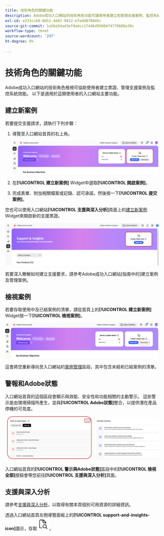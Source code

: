 ```yaml
---
title: 技術角色的關鍵功能
description: Adobe成功入口網站的技術角色功能可讓使用者建立和管理支援案例、監控系統效能，以及追蹤與安全性和功能相關的警示。
exl-id: e233ccb8-8d51-4d42-9812-efedd070d45c
source-git-commit: 1a56e54ad3efda4cc1f446d95004f4770608e39c
workflow-type: tm+mt
source-wordcount: '297'
ht-degree: 0%

---
```


# 技術角色的關鍵功能

Adobe成功入口網站的技術角色檢視可協助使用者建立票證、管理支援案例及監控系統效能。 以下是適用於這類使用者的入口網站主要功能。

## 建立新案例

若要提交支援請求，請執行下列步驟：

1. 導覽至入口網站首頁的右上角。

   ![create-a-new-case](/help/adobe-success-portal/assets/technical-persona-create-case.png)

1. 在&#x200B;**[!UICONTROL 建立新案例]** Widget中選取&#x200B;**[!UICONTROL 開啟案例]**。
1. 完成表單、附加相關檔案或記錄、認可承諾，然後按一下&#x200B;**[!UICONTROL 提交案例]**。

您也可以使用入口網站&#x200B;**[!UICONTROL 支援與深入分析]**&#x200B;頁面上的[建立新案例](/help/adobe-success-portal/technical-persona/support-and-insights/support-and-insights-overview.md) Widget來開啟新的支援票證。

![create-case-from-support-and-insights-tab](/help/adobe-success-portal/assets/create-case-from-support-and-insights.png)

若要深入瞭解如何建立支援要求，請參考Adobe成功入口網站[指南中的]建立案例及管理案例。

## 檢視案例

若要存取使用中及已結案例的清單，請從首頁上的&#x200B;**[!UICONTROL 建立新案例]** Widget按一下&#x200B;**[!UICONTROL 檢視案例]**。

![檢視及管理現有案例](/help/adobe-success-portal/assets/technical-persona-view-cases.png)

這會將您重新導向至入口網站的[案例管理](/help/adobe-success-portal/technical-persona/support-and-insights/support-and-insights-overview.md#case-management)區段，其中包含未結和已結案例的清單。

## 警報和Adobe狀態

入口網站首頁的這個區段會顯示與效能、安全性和功能相關的主動警示。 這些警示是由環境掃描所產生，並與&#x200B;**[!UICONTROL Adobe狀態]**&#x200B;整合，以提供潛在產品停機的可見度。

![警示和adobe-status](/help/adobe-success-portal/assets/alerts-and-adobe-status.png)

入口網站首頁的&#x200B;**[!UICONTROL 警示與Adobe狀態]**&#x200B;區段中的&#x200B;**[!UICONTROL 檢視全部]**&#x200B;按鈕會帶您前往&#x200B;**[!UICONTROL 支援與深入分析]**&#x200B;頁面。

## 支援與深入分析

請參考[支援與深入分析](/help/adobe-success-portal/technical-persona/support-and-insights/support-and-insights-overview.md)，以取得有關本頁個別可用資源的詳細資訊。

透過入口網站首頁左側導覽面板上的&#x200B;**[!UICONTROL support-and-insights-icon]**&#x200B;圖示，存取![支援與見解](/help/adobe-success-portal/assets/support-and-insight-icon.png)。
